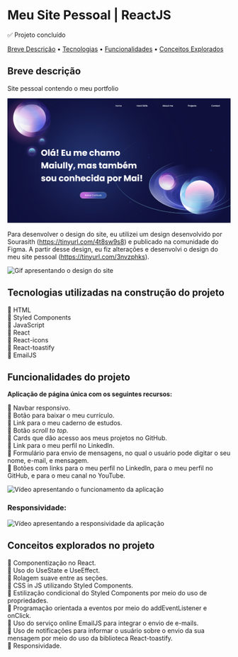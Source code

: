 # Meu Site Pessoal | ReactJS

✅ Projeto concluído

<p>
<a href="#breve-descrição">Breve Descrição</a> •
<a href="#tecnologias-utilizadas-na-construção-do-projeto">Tecnologias</a> •
<a href="#funcionalidades-do-projeto">Funcionalidades</a> •
<a href="#conceitos-explorados-no-projeto">Conceitos Explorados</a>
</p>

## Breve descrição

Site pessoal contendo o meu portfolio

![Captura de tela do banner do site](./public/assets/printPortfolio.png)

Para desenvolver o design do site, eu utilizei um design desenvolvido por Sourasith (https://tinyurl.com/4t8sw9s8) e publicado na comunidade do Figma. A partir desse design, eu fiz alterações e desenvolvi o design do meu site pessoal (https://tinyurl.com/3nvzphks).

![Gif apresentando o design do site](./public/assets/figma-gif.gif)

## Tecnologias utilizadas na construção do projeto

📍 HTML  
📍 Styled Components  
📍 JavaScript  
📍 React  
📍 React-icons  
📍 React-toastify  
📍 EmailJS

## Funcionalidades do projeto

<p><strong>Aplicação de página única com os seguintes recursos:</strong></p>

📍 Navbar responsivo.  
📍 Botão para baixar o meu currículo.  
📍 Link para o meu caderno de estudos.  
📍 Botão <i>scroll to top</i>.  
📍 Cards que dão acesso aos meus projetos no GitHub.  
📍 Link para o meu perfil no LinkedIn.  
📍 Formulário para envio de mensagens, no qual o usuário pode digitar o seu nome, e-mail, e mensagem.  
📍 Botões com links para o meu perfil no LinkedIn, para o meu perfil no GitHub, e para o meu canal no YouTube.

![Vídeo apresentando o funcionamento da aplicação](./public/assets/portfolio-gif.gif)

### Responsividade:

![Vídeo apresentando a responsividade da aplicação](./public/assets/portfolio-responsividade.gif)

## Conceitos explorados no projeto

📍 Componentização no React.  
📍 Uso do UseState e UseEffect.  
📍 Rolagem suave entre as seções.  
📍 CSS in JS utilizando Styled Components.  
📍 Estilização condicional do Styled Components por meio do uso de propriedades.  
📍 Programação orientada a eventos por meio do addEventListener e onClick.  
📍 Uso do serviço online EmailJS para integrar o envio de e-mails.  
📍 Uso de notificações para informar o usuário sobre o envio da sua mensagem por meio do uso da biblioteca React-toastify.  
📍 Responsividade.
